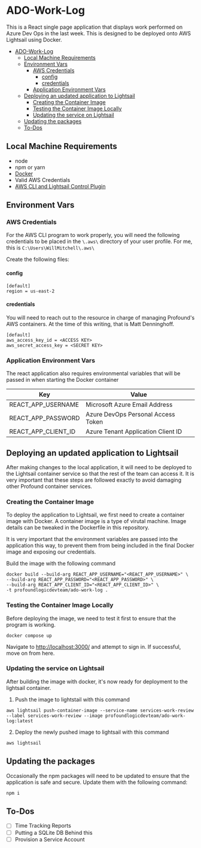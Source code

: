 # ADO-Work-Log

This is a React single page application that displays work performed on Azure Dev Ops in the last week. This is designed to be deployed onto AWS Lightsail using Docker. 

- [ADO-Work-Log](#ado-work-log)
  - [Local Machine Requirements](#local-machine-requirements)
  - [Environment Vars](#environment-vars)
    - [AWS Credentials](#aws-credentials)
      - [config](#config)
      - [credentials](#credentials)
    - [Application Environment Vars](#application-environment-vars)
  - [Deploying an updated application to Lightsail](#deploying-an-updated-application-to-lightsail)
    - [Creating the Container Image](#creating-the-container-image)
    - [Testing the Container Image Locally](#testing-the-container-image-locally)
    - [Updating the service on Lightsail](#updating-the-service-on-lightsail)
  - [Updating the packages](#updating-the-packages)
  - [To-Dos](#to-dos)


## Local Machine Requirements
* node
* npm or yarn
* [Docker](https://docs.docker.com/engine/install/#installation)
* Valid AWS Credentials
* [AWS CLI and Lightsail Control Plugin](https://lightsail.aws.amazon.com/ls/docs/en_us/articles/amazon-lightsail-install-software)


## Environment Vars
### AWS Credentials
For the AWS CLI program to work properly, you will need the following credentials to be placed in the `\.aws\` directory of your user profile. For me, this is `C:\Users\WillMitchell\.aws\`

Create the following files:

#### config
```
[default]
region = us-east-2
```

#### credentials
You will need to reach out to the resource in charge of managing Profound's AWS containers. At the time of this writing, that is Matt Denninghoff. 

```
[default]
aws_access_key_id = <ACCESS KEY>
aws_secret_access_key = <SECRET KEY>
```

### Application Environment Vars

The react application also requires environmental variables that will be passed in when starting the Docker container

| Key       | Value                              |
|-----------|------------------------------------|
| REACT_APP_USERNAME  | Microsoft Azure Email Address      |
| REACT_APP_PASSWORD  | Azure DevOps Personal Access Token |
| REACT_APP_CLIENT_ID | Azure Tenant Application Client ID |

## Deploying an updated application to Lightsail
After making changes to the local application, it will need to be deployed to the Lightsail container service so that the rest of the team can access it. It is very important that these steps are followed exactly to avoid damaging other Profound container services.

### Creating the Container Image
To deploy the application to Lightsail, we first need to create a container image with Docker. A container image is a type of virutal machine. Image details can be tweaked in the Dockerfile in this repository.

It is very important that the environment variables are passed into the application this way, to prevent them from being included in the final Docker image and exposing our credentials.

Build the image with the following command

```
docker build --build-arg REACT_APP_USERNAME="<REACT_APP_USERNAME>" \
--build-arg REACT_APP_PASSWORD="<REACT_APP_PASSWORD>" \
--build-arg REACT_APP_CLIENT_ID="<REACT_APP_CLIENT_ID>" \
-t profoundlogicdevteam/ado-work-log .
```

### Testing the Container Image Locally

Before deploying the image, we need to test it first to ensure that the program is working.

```
docker compose up
```

Navigate to [http://localhost:3000/](http://localhost:3000/) and attempt to sign in. If successful, move on from here.

### Updating the service on Lightsail
After building the image with docker, it's now ready for deployment to the lightsail container.

1. Push the image to lightstail with this command
   
```
aws lightsail push-container-image --service-name services-work-review --label services-work-review --image profoundlogicdevteam/ado-work-log:latest
```

2. Deploy the newly pushed image to lightsail with this command

```
aws lightsail 
```

## Updating the packages

Occasionally the npm packages will need to be updated to ensure that the application is safe and secure. Update them with the following command:

`npm i`

## To-Dos
- [ ] Time Tracking Reports
- [ ] Putting a SQLite DB Behind this
- [ ] Provision a Service Account